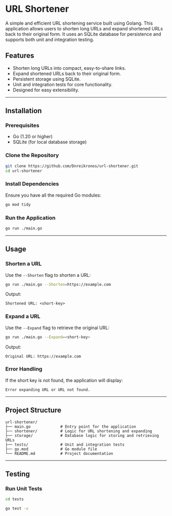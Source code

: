 # URL Shortener

A simple and efficient URL shortening service built using Golang. This application allows users to shorten long URLs and expand shortened URLs back to their original form. It uses an SQLite database for persistence and supports both unit and integration testing.

## Features
- Shorten long URLs into compact, easy-to-share links.
- Expand shortened URLs back to their original form.
- Persistent storage using SQLite.
- Unit and integration tests for core functionality.
- Designed for easy extensibility.

---

## Installation

### Prerequisites
- Go (1.20 or higher)
- SQLite (for local database storage)

### Clone the Repository
```bash
git clone https://github.com/Dnreikronos/url-shortener.git
cd url-shortener
```

### Install Dependencies
Ensure you have all the required Go modules:
```bash
go mod tidy
```

### Run the Application
```bash
go run ./main.go
```

---

## Usage

### Shorten a URL
Use the `--Shorten` flag to shorten a URL:
```bash
go run ./main.go --Shorten=https://example.com
```
Output:
```
Shortened URL: <short-key>
```

### Expand a URL
Use the `--Expand` flag to retrieve the original URL:
```bash
go run ./main.go --Expand=<short-key>
```
Output:
```
Original URL: https://example.com
```

### Error Handling
If the short key is not found, the application will display:
```
Error expanding URL or URL not found.
```

---

## Project Structure
```
url-shortener/
├── main.go             # Entry point for the application
├── shortener/          # Logic for URL shortening and expanding
├── storage/            # Database logic for storing and retrieving URLs
├── tests/              # Unit and integration tests
├── go.mod              # Go module file
└── README.md           # Project documentation
```

---

## Testing

### Run Unit Tests
```bash
cd tests
```
```bash
go test -v
```





